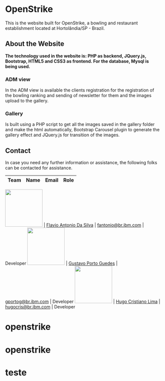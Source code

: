 # OpenStrike

This is the website built for OpenStrike, a bowling and restaurant establishment located at Hortolândia/SP - Brazil.


## About the Website

**The technology used in the website is: PHP as backend, JQuery.js, Bootstrap, HTML5 and CSS3 as frontend. For the database, Mysql is being used.**


### ADM view

In the ADM view is available the clients registration for the registration of the bowling ranking and sending of newsletter for them and the images upload to the gallery.


### Gallery

Is built using a PHP script to get all the images saved in the gallery folder and make the html automatically, Bootstrap Carousel plugin to generate the gallery effect and JQuery.js for transition of the images.



## Contact

In case you need any further information or assistance, the following folks can be contacted for assistance.

Team            |        Name   |    Email    | Role  
---------------------|------------------------------------|---------|------|

<img src="https://github.com/IBM-SMI-Brazil/smi-brazil-assistant/blob/master/images/gportog.png" width="120"> | [Flavio Antonio Da Silva](https://github.com/FlavioSilvaA) | fantonio@br.ibm.com | Developer
<img src="https://github.com/IBM-SMI-Brazil/smi-brazil-assistant/blob/master/images/gportog.png" width="120"> | [Gustavo Porto Guedes](https://www.linkedin.com/in/gustavo-porto-guedes/) | gportog@br.ibm.com | Developer
<img src="https://github.com/IBM-SMI-Brazil/smi-brazil-assistant/blob/master/images/hugocris.png" width="120"> | [Hugo Cristiano Lima](https://www.linkedin.com/in/hugo-cristiano-lima-dos-santos-b27609b6/) | hugocris@br.ibm.com | Developer
# openstrike
# openstrike
# teste
